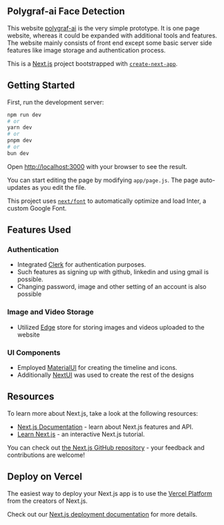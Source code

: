 ## Polygraf-ai Face Detection
This website [polygraf-ai](https://polygraf-ai.vercel.app/) is the very simple prototype. It is one page website, whereas it could be expanded with additional tools and features. The website mainly consists of front end except some basic server side features like image storage and authentication process.

This is a [Next.js](https://nextjs.org/) project bootstrapped with [`create-next-app`](https://github.com/vercel/next.js/tree/canary/packages/create-next-app).

## Getting Started

First, run the development server:

```bash
npm run dev
# or
yarn dev
# or
pnpm dev
# or
bun dev
```

Open [http://localhost:3000](http://localhost:3000) with your browser to see the result.

You can start editing the page by modifying `app/page.js`. The page auto-updates as you edit the file.

This project uses [`next/font`](https://nextjs.org/docs/basic-features/font-optimization) to automatically optimize and load Inter, a custom Google Font.

## Features Used

### Authentication

- Integrated [Clerk](https://clerk.com/docs) for authentication purposes.
- Such features as signing up with github, linkedin and using gmail is possible.
- Changing password, image and other setting of an account is also possible

### Image and Video Storage

- Utilized [Edge](https://edgestore.dev) store for storing images and videos uploaded to the website

### UI Components

- Employed [MaterialUI](https://mui.com/material-ui/) for creating the timeline and icons.
- Additionally [NextUI](https://nextui.org/) was used to create the rest of the designs

## Resources
To learn more about Next.js, take a look at the following resources:

- [Next.js Documentation](https://nextjs.org/docs) - learn about Next.js features and API.
- [Learn Next.js](https://nextjs.org/learn) - an interactive Next.js tutorial.

You can check out [the Next.js GitHub repository](https://github.com/vercel/next.js/) - your feedback and contributions are welcome!

## Deploy on Vercel

The easiest way to deploy your Next.js app is to use the [Vercel Platform](https://vercel.com/new?utm_medium=default-template&filter=next.js&utm_source=create-next-app&utm_campaign=create-next-app-readme) from the creators of Next.js.

Check out our [Next.js deployment documentation](https://nextjs.org/docs/deployment) for more details.
